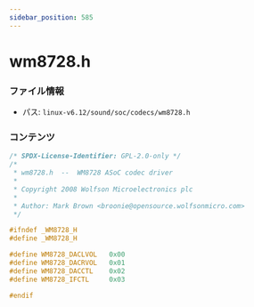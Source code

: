 ```yaml
---
sidebar_position: 585
---
```

# wm8728.h

### ファイル情報

- パス: `linux-v6.12/sound/soc/codecs/wm8728.h`

### コンテンツ

```h
/* SPDX-License-Identifier: GPL-2.0-only */
/*
 * wm8728.h  --  WM8728 ASoC codec driver
 *
 * Copyright 2008 Wolfson Microelectronics plc
 *
 * Author: Mark Brown <broonie@opensource.wolfsonmicro.com>
 */

#ifndef _WM8728_H
#define _WM8728_H

#define WM8728_DACLVOL   0x00
#define WM8728_DACRVOL   0x01
#define WM8728_DACCTL    0x02
#define WM8728_IFCTL     0x03

#endif

```
